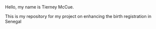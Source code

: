 Hello, my name is Tierney McCue.

This is my repository for my project on enhancing the birth registration in Senegal
